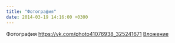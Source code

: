 ```yaml
---
title: "Фотография"
date: 2014-03-19 14:16:00 +0300
---
```


Фотография
<a class="vk-attach" href="https://vk.com/photo41076938_325241671">https://vk.com/photo41076938_325241671</a>
<a class="vk-attach" href="https://vk.com/photo41076938_325241671">Вложение</a>
